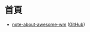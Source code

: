 
# 首頁

* [note-about-awesome-wm](https://samwhelp.github.io/note-about-awesome-wm/) ([GitHub](https://github.com/samwhelp/note-about-awesome-wm))
